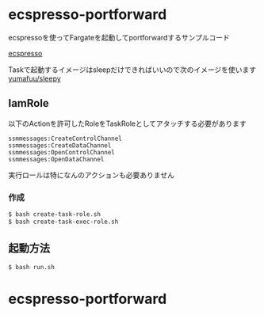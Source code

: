 # ecspresso-portforward

ecspressoを使ってFargateを起動してportforwardするサンプルコード

[ecspresso](https://github.com/kayac/ecspresso)

Taskで起動するイメージはsleepだけできればいいので次のイメージを使います
[yumafuu/sleepy](https://github.com/YumaFuu/docker-sleepy)

## IamRole

以下のActionを許可したRoleをTaskRoleとしてアタッチする必要があります
```
ssmmessages:CreateControlChannel
ssmmessages:CreateDataChannel
ssmmessages:OpenControlChannel
ssmmessages:OpenDataChannel
```

実行ロールは特になんのアクションも必要ありません

### 作成

```bash
$ bash create-task-role.sh
$ bash create-task-exec-role.sh
```

## 起動方法

```bash
$ bash run.sh
```
# ecspresso-portforward
